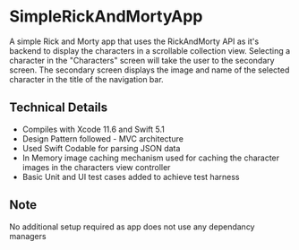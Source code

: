 # SimpleRickAndMortyApp
A simple Rick and Morty app that uses the RickAndMorty API as it's backend to display the characters in a scrollable collection view. Selecting a character in the "Characters" screen will take the user to the secondary screen. The secondary screen displays the image and name of the selected character in the title of the navigation bar.

## Technical Details
* Compiles with Xcode 11.6 and Swift 5.1
* Design Pattern followed - MVC architecture
* Used Swift Codable for parsing JSON data
* In Memory image caching mechanism used for caching the character images in the characters view controller 
* Basic Unit and UI test cases added to achieve test harness

## Note
No additional setup required as app does not use any dependancy managers
